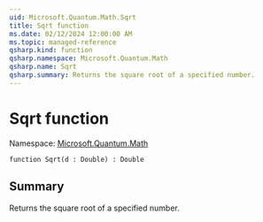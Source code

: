 ```yaml
---
uid: Microsoft.Quantum.Math.Sqrt
title: Sqrt function
ms.date: 02/12/2024 12:00:00 AM
ms.topic: managed-reference
qsharp.kind: function
qsharp.namespace: Microsoft.Quantum.Math
qsharp.name: Sqrt
qsharp.summary: Returns the square root of a specified number.
---
```


# Sqrt function

Namespace: [Microsoft.Quantum.Math](xref:Microsoft.Quantum.Math)

```qsharp
function Sqrt(d : Double) : Double
```

## Summary
Returns the square root of a specified number.
